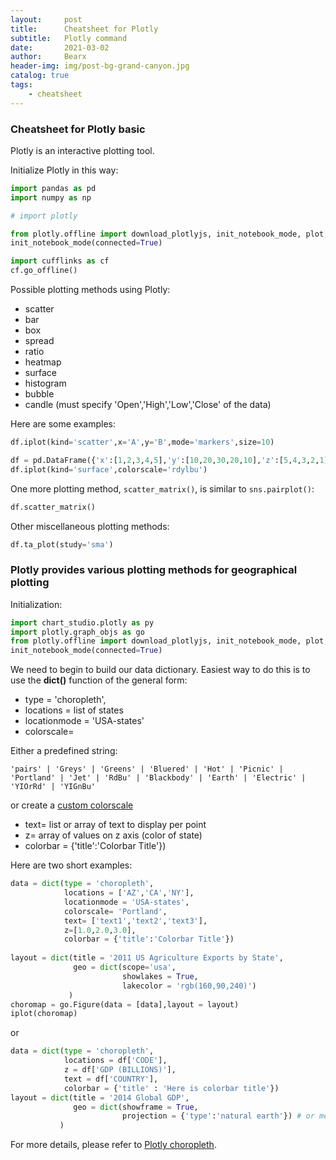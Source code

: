 ```yaml
---
layout:     post
title:      Cheatsheet for Plotly
subtitle:   Plotly command
date:       2021-03-02
author:     Bearx
header-img: img/post-bg-grand-canyon.jpg
catalog: true
tags:
    - cheatsheet
---
```


### Cheatsheet for Plotly basic

Plotly is an interactive plotting tool.

Initialize Plotly in this way:
```python
import pandas as pd
import numpy as np

# import plotly

from plotly.offline import download_plotlyjs, init_notebook_mode, plot, iplot
init_notebook_mode(connected=True)

import cufflinks as cf
cf.go_offline()
```

Possible plotting methods using Plotly:
* scatter
* bar
* box
* spread
* ratio
* heatmap
* surface
* histogram
* bubble
* candle (must specify 'Open','High','Low','Close' of the data)

Here are some examples:
```python
df.iplot(kind='scatter',x='A',y='B',mode='markers',size=10)

df = pd.DataFrame({'x':[1,2,3,4,5],'y':[10,20,30,20,10],'z':[5,4,3,2,1]})
df.iplot(kind='surface',colorscale='rdylbu')
```

One more plotting method, `scatter_matrix()`, is similar to `sns.pairplot()`:
```python
df.scatter_matrix()
```

Other miscellaneous plotting methods:
```python
df.ta_plot(study='sma')
```

### Plotly provides various plotting methods for geographical plotting
Initialization:
```python
import chart_studio.plotly as py
import plotly.graph_objs as go 
from plotly.offline import download_plotlyjs, init_notebook_mode, plot, iplot
init_notebook_mode(connected=True) 
```

We need to begin to build our data dictionary. Easiest way to do this is to use the **dict()** function of the general form:

* type = 'choropleth',
* locations = list of states
* locationmode = 'USA-states'
* colorscale= 

Either a predefined string:

    'pairs' | 'Greys' | 'Greens' | 'Bluered' | 'Hot' | 'Picnic' | 'Portland' | 'Jet' | 'RdBu' | 'Blackbody' | 'Earth' | 'Electric' | 'YIOrRd' | 'YIGnBu'

or create a [custom colorscale](https://plot.ly/python/heatmap-and-contour-colorscales/)

* text= list or array of text to display per point
* z= array of values on z axis (color of state)
* colorbar = {'title':'Colorbar Title'})

Here are two short examples:
```python
data = dict(type = 'choropleth',
            locations = ['AZ','CA','NY'],
            locationmode = 'USA-states',
            colorscale= 'Portland',
            text= ['text1','text2','text3'],
            z=[1.0,2.0,3.0],
            colorbar = {'title':'Colorbar Title'})
            
layout = dict(title = '2011 US Agriculture Exports by State',
              geo = dict(scope='usa',
                         showlakes = True,
                         lakecolor = 'rgb(160,90,240)')
             )
choromap = go.Figure(data = [data],layout = layout)
iplot(choromap)
```
or
```python
data = dict(type = 'choropleth',
            locations = df['CODE'],
            z = df['GDP (BILLIONS)'],
            text = df['COUNTRY'],
            colorbar = {'title' : 'Here is colorbar title'})
layout = dict(title = '2014 Global GDP',
              geo = dict(showframe = True,
                         projection = {'type':'natural earth'}) # or mercator
           )
```

For more details, please refer to [Plotly choropleth](https://plotly.com/python/reference/#choropleth).
